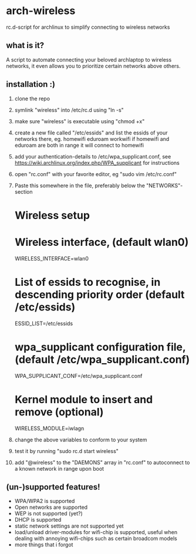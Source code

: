 arch-wireless
=============
rc.d-script for archlinux to simplify connecting to wireless networks


what is it?
-----------
A script to automate connecting your beloved archlaptop to wireless networks, it even allows you to prioritize certain networks above others.

installation :)
-------------
1. clone the repo
2. symlink "wireless" into /etc/rc.d using "ln -s"
3. make sure "wireless" is executable using "chmod +x"
4. create a new file called "/etc/essids" and list the essids of your networks there, eg.
	homewifi
	eduroam
	workwifi
if homewifi and eduroam are both in range it will connect to homewifi
5. add your authentication-details to /etc/wpa_supplicant.conf, see https://wiki.archlinux.org/index.php/WPA_supplicant for instructions
6. open "rc.conf" with your favorite editor, eg "sudo vim /etc/rc.conf"
7. Paste this somewhere in the file, preferably below the "NETWORKS"-section
	# Wireless setup
																	     
	# Wireless interface, (default wlan0)                                                                                                
	WIRELESS_INTERFACE=wlan0                                                                                                             
			
	# List of essids to recognise, in descending priority order (default /etc/essids)                                                    
	ESSID_LIST=/etc/essids
			
	# wpa_supplicant configuration file, (default /etc/wpa_supplicant.conf)                                                              
	WPA_SUPPLICANT_CONF=/etc/wpa_supplicant.conf
				
	# Kernel module to insert and remove (optional)
	WIRELESS_MODULE=iwlagn       
8. change the above variables to conform to your system
9. test it by running "sudo rc.d start wireless"
10. add "@wireless" to the "DAEMONS" array in "rc.conf" to autoconnect to a known network in range upon boot

(un-)supported features!
------------------------
* WPA/WPA2 is supported
* Open networks are supported
* WEP is not supported (yet?)
* DHCP is supported
* static network settings are not supported yet
* load/unload driver-modules for wifi-chip is supported, useful when dealing with annoying wifi-chips such as certain broadcom models
* more things that i forgot




		
